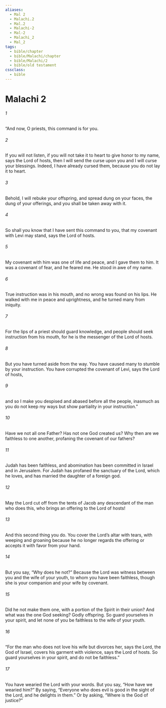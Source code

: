```yaml
---
aliases:
  - Mal 2
  - Malachi.2
  - Mal.2
  - Malachi-2
  - Mal-2
  - Malachi_2
  - Mal_2
tags:
  - bible/chapter
  - bible/Malachi/chapter
  - bible/Malachi/2
  - bible/old testament
cssclass:
  - bible
---
```


# Malachi 2

###### 1
“And now, O priests, this command is for you.
###### 2
If you will not listen, if you will not take it to heart to give honor to my name, says the Lord of hosts, then I will send the curse upon you and I will curse your blessings. Indeed, I have already cursed them, because you do not lay it to heart.
###### 3
Behold, I will rebuke your offspring, and spread dung on your faces, the dung of your offerings, and you shall be taken away with it.
###### 4
So shall you know that I have sent this command to you, that my covenant with Levi may stand, says the Lord of hosts.
###### 5
My covenant with him was one of life and peace, and I gave them to him. It was a covenant of fear, and he feared me. He stood in awe of my name.
###### 6
True instruction was in his mouth, and no wrong was found on his lips. He walked with me in peace and uprightness, and he turned many from iniquity.
###### 7
For the lips of a priest should guard knowledge, and people should seek instruction from his mouth, for he is the messenger of the Lord of hosts.
###### 8
But you have turned aside from the way. You have caused many to stumble by your instruction. You have corrupted the covenant of Levi, says the Lord of hosts,
###### 9
and so I make you despised and abased before all the people, inasmuch as you do not keep my ways but show partiality in your instruction.”
###### 10
Have we not all one Father? Has not one God created us? Why then are we faithless to one another, profaning the covenant of our fathers?
###### 11
Judah has been faithless, and abomination has been committed in Israel and in Jerusalem. For Judah has profaned the sanctuary of the Lord, which he loves, and has married the daughter of a foreign god.
###### 12
May the Lord cut off from the tents of Jacob any descendant of the man who does this, who brings an offering to the Lord of hosts!
###### 13
And this second thing you do. You cover the Lord’s altar with tears, with weeping and groaning because he no longer regards the offering or accepts it with favor from your hand.
###### 14
But you say, “Why does he not?” Because the Lord  was witness between you and the wife of your youth, to whom you have been faithless, though she is your companion and your wife by covenant.
###### 15
Did he not make them one, with a portion of the Spirit in their union? And what was the one God seeking?  Godly offspring. So guard yourselves in your spirit, and let none of you be faithless to the wife of your youth.
###### 16
“For the man who does not love his wife but divorces her, says the Lord, the God of Israel, covers his garment with violence, says the Lord of hosts. So guard yourselves in your spirit, and do not be faithless.”
###### 17
You have wearied the Lord with your words. But you say, “How have we wearied him?” By saying, “Everyone who does evil is good in the sight of the Lord, and he delights in them.” Or by asking, “Where is the God of justice?”


